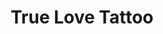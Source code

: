 ---
title: "True Love Tattoo"
url: /martinsburg/true-love-tattoo-east-martin-street/
shop: tattoo
---